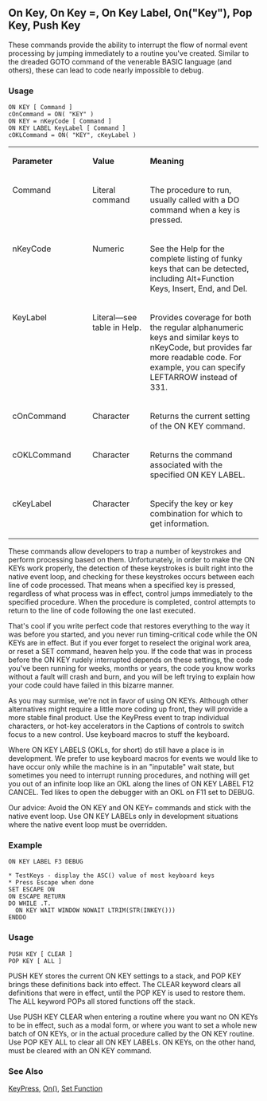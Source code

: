 ## On Key, On Key =, On Key Label, On("Key"), Pop Key, Push Key

These commands provide the ability to interrupt the flow of normal event processing by jumping immediately to a routine you've created. Similar to the dreaded GOTO command of the venerable BASIC language (and others), these can lead to code nearly impossible to debug.

### Usage

```foxpro
ON KEY [ Command ]
cOnCommand = ON( "KEY" )
ON KEY = nKeyCode [ Command ]
ON KEY LABEL KeyLabel [ Command ]
cOKLCommand = ON( "KEY", cKeyLabel )
```
<table>
<tr>
  <td width="32%" valign="top">
  <p><b>Parameter</b></p>
  </td>
  <td width=23% valign=top>
  <p><b>Value</b></p>
  </td>
  <td width=45% valign=top>
  <p><b>Meaning</b></p>
  </td>
 </tr>
<tr>
  <td width="32%" valign="top">
  <p>Command</p>
  </td>
  <td width=23% valign=top>
  <p>Literal command</p>
  </td>
  <td width=45% valign=top>
  <p>The procedure to run, usually called with a DO command when a key is pressed.</p>
  </td>
 </tr>
<tr>
  <td width="32%" valign="top">
  <p>nKeyCode</p>
  </td>
  <td width=23% valign=top>
  <p>Numeric</p>
  </td>
  <td width=45% valign=top>
  <p>See the Help for the complete listing of funky keys that can be detected, including Alt+Function Keys, Insert, End, and Del.</p>
  </td>
 </tr>
<tr>
  <td width="32%" valign="top">
  <p>KeyLabel</p>
  </td>
  <td width=23% valign=top>
  <p>Literal&mdash;see table in Help.</p>
  </td>
  <td width=45% valign=top>
  <p>Provides coverage for both the regular alphanumeric keys and similar keys to nKeyCode, but provides far more readable code. For example, you can specify LEFTARROW instead of 331.</p>
  </td>
 </tr>
<tr>
  <td width="32%" valign="top">
  <p>cOnCommand</p>
  </td>
  <td width=23% valign=top>
  <p>Character</p>
  </td>
  <td width=45% valign=top>
  <p>Returns the current setting of the ON KEY command.</p>
  </td>
 </tr>
<tr>
  <td width="32%" valign="top">
  <p>cOKLCommand</p>
  </td>
  <td width=23% valign=top>
  <p>Character</p>
  </td>
  <td width=45% valign=top>
  <p>Returns the command associated with the specified ON KEY LABEL.</p>
  </td>
 </tr>
<tr>
  <td width="32%" valign="top">
  <p>cKeyLabel</p>
  </td>
  <td width=23% valign=top>
  <p>Character</p>
  </td>
  <td width=45% valign=top>
  <p>Specify the key or key combination for which to get information.</p>
  </td>
 </tr>
</table>

These commands allow developers to trap a number of keystrokes and perform processing based on them. Unfortunately, in order to make the ON KEYs work properly, the detection of these keystrokes is built right into the native event loop, and checking for these keystrokes occurs between each line of code processed. That means when a specified key is pressed, regardless of what process was in effect, control jumps immediately to the specified procedure. When the procedure is completed, control attempts to return to the line of code following the one last executed.

That's cool if you write perfect code that restores everything to the way it was before you started, and you never run timing-critical code while the ON KEYs are in effect. But if you ever forget to reselect the original work area, or reset a SET command, heaven help you. If the code that was in process before the ON KEY rudely interrupted depends on these settings, the code you've been running for weeks, months or years, the code you know works without a fault will crash and burn, and you will be left trying to explain how your code could have failed in this bizarre manner.

As you may surmise, we're not in favor of using ON KEYs. Although other alternatives might require a little more coding up front, they will provide a more stable final product. Use the KeyPress event to trap individual characters, or hot-key accelerators in the Captions of controls to switch focus to a new control. Use keyboard macros to stuff the keyboard.

Where ON KEY LABELS (OKLs, for short) do still have a place is in development. We prefer to use keyboard macros for events we would like to have occur only while the machine is in an "inputable" wait state, but sometimes you need to interrupt running procedures, and nothing will get you out of an infinite loop like an OKL along the lines of ON KEY LABEL F12 CANCEL. Ted likes to open the debugger with an OKL on F11 set to DEBUG.

Our advice: Avoid the ON KEY and ON KEY= commands and stick with the native event loop. Use ON KEY LABELs only in development situations where the native event loop must be overridden.

### Example

```foxpro
ON KEY LABEL F3 DEBUG

* TestKeys - display the ASC() value of most keyboard keys
* Press Escape when done
SET ESCAPE ON
ON ESCAPE RETURN
DO WHILE .T.
  ON KEY WAIT WINDOW NOWAIT LTRIM(STR(INKEY()))
ENDDO
```
### Usage

```foxpro
PUSH KEY [ CLEAR ]
POP KEY [ ALL ]
```

PUSH KEY stores the current ON KEY settings to a stack, and POP KEY brings these definitions back into effect. The CLEAR keyword clears all definitions that were in effect, until the POP KEY is used to restore them. The ALL keyword POPs all stored functions off the stack.

Use PUSH KEY CLEAR when entering a routine where you want no ON KEYs to be in effect, such as a modal form, or where you want to set a whole new batch of ON KEYs, or in the actual procedure called by the ON KEY routine. Use POP KEY ALL to clear all ON KEY LABELs. ON KEYs, on the other hand, must be cleared with an ON KEY command.

### See Also

[KeyPress](s4g374.md), [On()](s4g102.md), [Set Function](s4g112.md)
